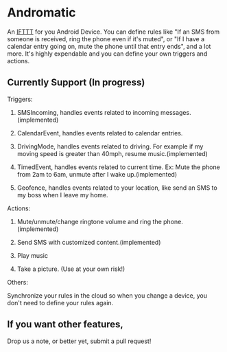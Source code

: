 Andromatic
==========
An <a href="https://ifttt.com/">IFTTT</a> for you Android Device. You can define rules like "If an SMS from someone is received, ring the phone even if it's muted", or "If I have a calendar entry going on, mute the phone until that entry ends", and a lot more. It's highly expendable and you can define your own triggers and actions.

Currently Support (In progress)
------------------
Triggers:
1.  SMSIncoming, handles events related to incoming messages.(implemented)

2.  CalendarEvent, handles events related to calendar entries.

3.  DrivingMode, handles events related to driving. For example if my moving speed is greater than 40mph, resume music.(implemented)

4.  TimedEvent, handles events related to current time. Ex: Mute the phone from 2am to 6am, unmute after I wake up.(implemented)

5.  Geofence, handles events related to your location, like send an SMS to my boss when I leave my home.


Actions:
1.  Mute/unmute/change ringtone volume and ring the phone.(implemented)

2.  Send SMS with customized content.(implemented)

3.  Play music

4.  Take a picture. (Use at your own risk!)


Others:

Synchronize your rules in the cloud so when you change a device, you don't need to define your rules again.

If you want other features,
---------------------------
Drop us a note, or better yet, submit a pull request!
